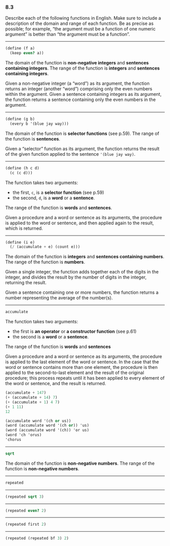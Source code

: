 ### 8.3

Describe each of the following functions in English. Make sure to include a description of the domain and range of each function. Be as precise as possible; for example, “the argument must be a function of one numeric argument” is better than “the argument must be a function”.

***

~~~ scheme
(define (f a)
  (keep even? a))
~~~

The domain of the function is **non-negative integers** and **sentences containing integers**.
The range of the function is **integers** and **sentences containing integers**.

Given a non-negative integer (a “word”) as its argument, the function returns an integer (another “word”) comprising only the even numbers within the argument. Given a sentence containing integers as its argument, the function returns a sentence containing only the even numbers in the argument.

***

~~~ scheme
(define (g b)
  (every b '(blue jay way)))
~~~

The domain of the function is **selector functions** (see p.59). The range of the function is **sentences**.

Given a “selector” function as its argument, the function returns the result of the given function applied to the sentence `'(blue jay way)`.

***

~~~ scheme
(define (h c d)
  (c (c d)))
~~~
The function takes two arguments:

* the first, `c`, is a **selector function** (see p.59)
* the second, `d`, is a **word** or a **sentence**.

The range of the function is **words** and **sentences**.

Given a procedure and a word or sentence as its arguments, the procedure is applied to the word or sentence, and then applied again to the result, which is returned.
***

~~~ scheme
(define (i e)
  (/ (accumulate + e) (count e)))
~~~

The domain of the function is **integers** and **sentences containing numbers**. The range of the function is **numbers**.

Given a single integer, the function adds together each of the digits in the integer, and divides the result by the number of digits in the integer, returning the result.

Given a sentence containing one or more numbers, the function returns a number representing the average of the number(s).

***

~~~ scheme
accumulate
~~~
The function takes two arguments:

* the first is **an operator** or **a constructor function** (see p.61)
* the second is a **word** or a **sentence**.

The range of the function is **words** and **sentences**

Given a procedure and a word or sentence as its arguments, the procedure is applied to the last element of the word or sentence. In the case that the word or sentence contains more than one element, the procedure is then applied to the second-to-last element and the result of the original procedure; this process repeats until it has been applied to every element of the word or sentence, and the result is returned.

~~~ scheme
(accumulate + 147)
(+ (accumulate + 14) 7)
(+ (accumulate + 1) 4 7)
(+ 1 11)
12

(accumulate word '(ch or us))
(word (accumulate word '(ch or)) 'us)
(word (accumulate word '(ch)) 'or us)
(word 'ch 'orus)
'chorus
~~~

***
 
~~~ scheme
sqrt
~~~

The domain of the function is **non-negative numbers**.
The range of the function is **non-negative numbers**.

***

~~~ scheme
repeated
~~~

***

~~~ scheme
(repeated sqrt 3)
~~~

***

~~~ scheme
(repeated even? 2)
~~~

***

~~~ scheme
(repeated first 2)
~~~

***

~~~ scheme
(repeated (repeated bf 3) 2)
~~~



